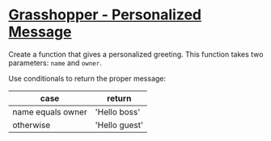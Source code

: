 # [Grasshopper - Personalized Message](https://www.codewars.com/kata/grasshopper-personalized-message "https://www.codewars.com/kata/5772da22b89313a4d50012f7")

Create a function that gives a personalized greeting. This function takes two parameters: `name` and `owner`.

Use conditionals to return the proper message:

| case              | return        |
|-------------------|---------------|
| name equals owner | 'Hello boss'  |
| otherwise         | 'Hello guest' |